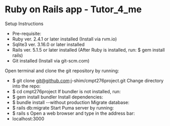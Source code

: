 # Ruby on Rails app - Tutor_4_me

Setup Instructions
- Pre-requisite:
- Ruby ver. 2.4.1 or later installed (Install via rvm.io)
- Sqlite3 ver. 3.16.0 or later installed
- Rails ver. 5.1.5 or later installed (After Ruby is installed, run: $ gem install rails)
- Git installed (Install via git-scm.com)

Open terminal and clone the git repository by running:
- $ git clone git@github.com:j-shim/cmpt276project.git
Change directory into the repo:
- $ cd cmpt276project
If bundler is not installed, run:
- $ gem install bundler
Install dependencies:
- $ bundle install --without production
Migrate database:
- $ rails db:migrate
Start Puma server by running:
- $ rails s
Open a web browser and type in the address bar:
- localhost:3000
